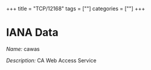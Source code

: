 +++
title = "TCP/12168"
tags = [""]
categories = [""]
+++

# IANA Data

_Name:_ cawas

_Description:_ CA Web Access Service

